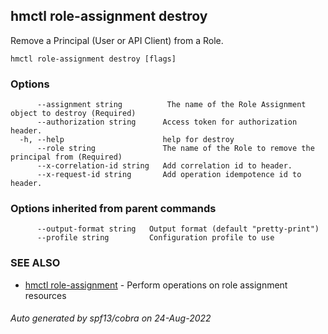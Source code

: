 ## hmctl role-assignment destroy

Remove a Principal (User or API Client) from a Role.

```
hmctl role-assignment destroy [flags]
```

### Options

```
      --assignment string          The name of the Role Assignment object to destroy (Required)
      --authorization string      Access token for authorization header.
  -h, --help                      help for destroy
      --role string               The name of the Role to remove the principal from (Required)
      --x-correlation-id string   Add correlation id to header.
      --x-request-id string       Add operation idempotence id to header.
```

### Options inherited from parent commands

```
      --output-format string   Output format (default "pretty-print")
      --profile string         Configuration profile to use
```

### SEE ALSO

* [hmctl role-assignment](hmctl_role-assignment.md)	 - Perform operations on role assignment resources

###### Auto generated by spf13/cobra on 24-Aug-2022
